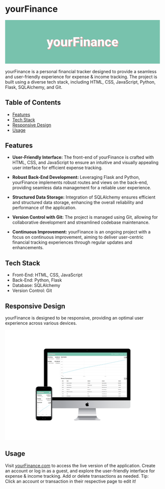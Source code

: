 # yourFinance

![yourFinance Logo](static/logo.png)

yourFinance is a personal financial tracker designed to provide a seamless and user-friendly experience for expense & income tracking. The project is built using a diverse tech stack, including HTML, CSS, JavaScript, Python, Flask, SQLAlchemy, and Git.

## Table of Contents
- [Features](#features)
- [Tech Stack](#tech-stack)
- [Responsive Design](#responsive-design)
- [Usage](#usage)

## Features

- **User-Friendly Interface:** The front-end of yourFinance is crafted with HTML, CSS, and JavaScript to ensure an intuitive and visually appealing user interface for efficient expense tracking.

- **Robust Back-End Development:** Leveraging Flask and Python, yourFinance implements robust routes and views on the back-end, providing seamless data management for a reliable user experience.

- **Structured Data Storage:** Integration of SQLAlchemy ensures efficient and structured data storage, enhancing the overall reliability and performance of the application.

- **Version Control with Git:** The project is managed using Git, allowing for collaborative development and streamlined codebase maintenance.

- **Continuous Improvement:** yourFinance is an ongoing project with a focus on continuous improvement, aiming to deliver user-centric financial tracking experiences through regular updates and enhancements.

## Tech Stack

- Front-End: HTML, CSS, JavaScript
- Back-End: Python, Flask
- Database: SQLAlchemy
- Version Control: Git

## Responsive Design

yourFinance is designed to be responsive, providing an optimal user experience across various devices.

![Mobile & Desktop View](static/responsiveDesign.svg)


## Usage

Visit [yourFinance.com](rafa1510.pythonanywhere.com) to access the live version of the application. Create an account or log in as a guest, and explore the user-friendly interface for expense & income tracking. Add or delete transactions as needed. Tip: Click an account or transaction in their respective page to edit it!